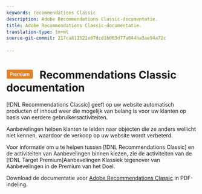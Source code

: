 ```yaml
---
keywords: recommendations Classic
description: Adobe Recommendations Classic-documentatie.
title: Adobe Recommendations Classic-documentatie.
translation-type: tm+mt
source-git-commit: 217ca811521e67dcd1b063d77a644ba3ae94a72c

---
```



# ![PREMIUM](/help/assets/premium.png) Recommendations Classic documentation

[!DNL Recommendations Classic] geeft op uw website automatisch producten of inhoud weer die mogelijk van belang is voor uw klanten op basis van eerdere gebruikersactiviteiten.

Aanbevelingen helpen klanten te leiden naar objecten die ze anders wellicht niet kennen, waardoor de verkoop op uw website wordt verbeterd.

Voor informatie om u te helpen tussen [!DNL Recommendations Classic] en de activiteiten van Aanbevelingen binnen kiezen, zie de activiteiten van de [!DNL Target Premium]Aanbevelingen Klassiek tegenover van Aanbevelingen in de Premium [](/help/c-recommendations/c-recommendations-faq/recommendations-classic-versus-recommendations-activities-target-premium.md)van het Doel.

Download de documentatie voor [Adobe Recommendations Classic](/help/assets/adobe-recommendations-classic.pdf) in PDF-indeling.